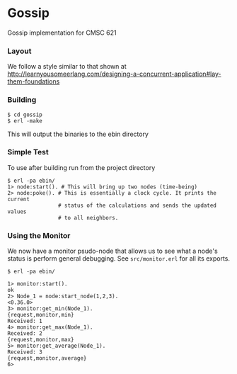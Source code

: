 # Gossip

Gossip implementation for CMSC 621

### Layout
We follow a style similar to that shown at 
http://learnyousomeerlang.com/designing-a-concurrent-application#lay-them-foundations

### Building

    $ cd gossip
    $ erl -make

This will output the binaries to the ebin directory

### Simple Test

To use after building run from the project directory

    $ erl -pa ebin/
    1> node:start(). # This will bring up two nodes (time-being)
    2> node:poke(). # This is essentially a clock cycle. It prints the current
                    # status of the calculations and sends the updated values
                    # to all neighbors.

### Using the Monitor

We now have a monitor psudo-node that allows us to see what a node's status is
perform general debugging. See ``src/monitor.erl`` for all its exports.

    $ erl -pa ebin/

    1> monitor:start().
    ok
    2> Node_1 = node:start_node(1,2,3).
    <0.36.0>
    3> monitor:get_min(Node_1).
    {request,monitor,min}
    Received: 1
    4> monitor:get_max(Node_1).
    Received: 2
    {request,monitor,max}
    5> monitor:get_average(Node_1).
    Received: 3
    {request,monitor,average}
    6> 

